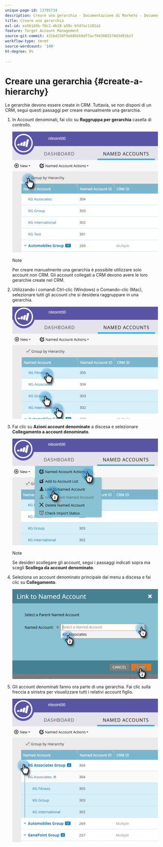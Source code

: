 ```yaml
---
unique-page-id: 13795734
description: Creare una gerarchia - Documentazione di Marketo - Documentazione del prodotto
title: Creare una gerarchia
exl-id: ea56145b-f8c2-4b18-a50c-b547ac1102a1
feature: Target Account Management
source-git-commit: 431bd258f9a68bbb9df7acf043085578d3d91b1f
workflow-type: tm+mt
source-wordcount: '149'
ht-degree: 0%

---
```


# Creare una gerarchia {#create-a-hierarchy}

Le gerarchie devono essere create in CRM. Tuttavia, se non disponi di un CRM, segui questi passaggi per creare manualmente una gerarchia.

1. In Account denominati, fai clic su **Raggruppa per gerarchia** casella di controllo.

   ![](assets/create-a-hierarchy-1.png)

   >[!NOTE]
   >
   >Per creare manualmente una gerarchia è possibile utilizzare solo account non CRM. Gli account collegati a CRM devono avere le loro gerarchie create nel CRM.

1. Utilizzando i comandi Ctrl-clic (Windows) o Comando-clic (Mac), selezionare tutti gli account che si desidera raggruppare in una gerarchia.

   ![](assets/create-a-hierarchy-2.png)

1. Fai clic su **Azioni account denominate** a discesa e selezionare **Collegamento a account denominato**.

   ![](assets/create-a-hierarchy-3.png)

   >[!NOTE]
   >
   >Se desideri scollegare gli account, segui i passaggi indicati sopra ma scegli **Scollega da account denominato**.

1. Seleziona un account denominato principale dal menu a discesa e fai clic su **Collegamento**.

   ![](assets/create-a-hierarchy-4.png)

1. Gli account denominati fanno ora parte di una gerarchia. Fai clic sulla freccia a sinistra per visualizzare tutti i relativi account figlio.

   ![](assets/create-a-hierarchy-5.png)
